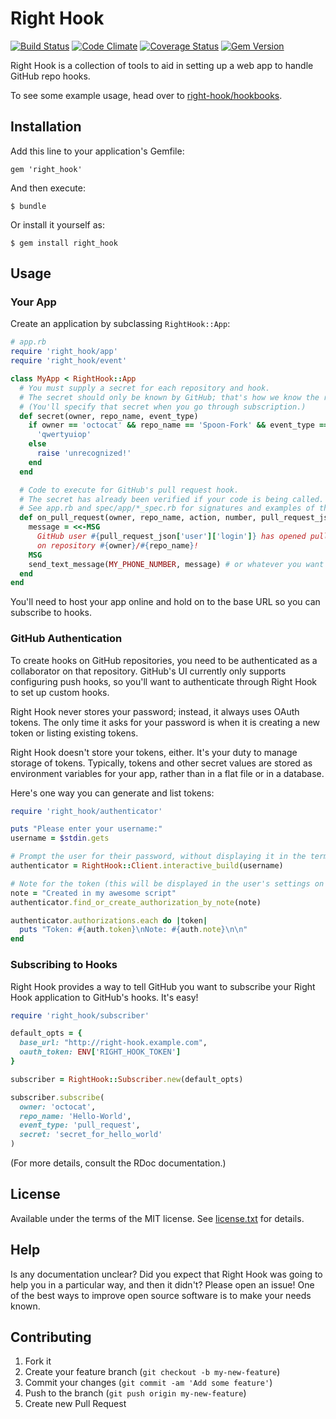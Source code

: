 # Right Hook

[![Build Status](https://travis-ci.org/mark-rushakoff/right_hook.png?branch=master)](https://travis-ci.org/mark-rushakoff/right_hook)
[![Code Climate](https://codeclimate.com/github/mark-rushakoff/right_hook.png)](https://codeclimate.com/github/mark-rushakoff/right_hook)
[![Coverage Status](https://coveralls.io/repos/mark-rushakoff/right_hook/badge.png)](https://coveralls.io/r/mark-rushakoff/right_hook)
[![Gem Version](https://badge.fury.io/rb/right_hook.png)](http://badge.fury.io/rb/right_hook)

Right Hook is a collection of tools to aid in setting up a web app to handle GitHub repo hooks.

To see some example usage, head over to [right-hook/hookbooks](https://github.com/right-hook/hookbooks).

## Installation

Add this line to your application's Gemfile:

    gem 'right_hook'

And then execute:

    $ bundle

Or install it yourself as:

    $ gem install right_hook

## Usage

### Your App

Create an application by subclassing `RightHook::App`:

```ruby
# app.rb
require 'right_hook/app'
require 'right_hook/event'

class MyApp < RightHook::App
  # You must supply a secret for each repository and hook.
  # The secret should only be known by GitHub; that's how we know the request is coming from GitHub's servers.
  # (You'll specify that secret when you go through subscription.)
  def secret(owner, repo_name, event_type)
    if owner == 'octocat' && repo_name == 'Spoon-Fork' && event_type == RightHook::Event::PULL_REQUEST
      'qwertyuiop'
    else
      raise 'unrecognized!'
    end
  end

  # Code to execute for GitHub's pull request hook.
  # The secret has already been verified if your code is being called.
  # See app.rb and spec/app/*_spec.rb for signatures and examples of the valid handlers.
  def on_pull_request(owner, repo_name, action, number, pull_request_json)
    message = <<-MSG
      GitHub user #{pull_request_json['user']['login']} has opened pull request ##{number}
      on repository #{owner}/#{repo_name}!
    MSG
    send_text_message(MY_PHONE_NUMBER, message) # or whatever you want
  end
end
```

You'll need to host your app online and hold on to the base URL so you can subscribe to hooks.

### GitHub Authentication

To create hooks on GitHub repositories, you need to be authenticated as a collaborator on that repository.
GitHub's UI currently only supports configuring push hooks, so you'll want to authenticate through Right Hook to set up custom hooks.

Right Hook never stores your password; instead, it always uses OAuth tokens.
The only time it asks for your password is when it is creating a new token or listing existing tokens.

Right Hook doesn't store your tokens, either.
It's your duty to manage storage of tokens.
Typically, tokens and other secret values are stored as environment variables for your app, rather than in a flat file or in a database.

Here's one way you can generate and list tokens:

```ruby
require 'right_hook/authenticator'

puts "Please enter your username:"
username = $stdin.gets

# Prompt the user for their password, without displaying it in the terminal
authenticator = RightHook::Client.interactive_build(username)

# Note for the token (this will be displayed in the user's settings on GitHub)
note = "Created in my awesome script"
authenticator.find_or_create_authorization_by_note(note)

authenticator.authorizations.each do |token|
  puts "Token: #{auth.token}\nNote: #{auth.note}\n\n"
end
```

### Subscribing to Hooks

Right Hook provides a way to tell GitHub you want to subscribe your Right Hook application to GitHub's hooks.
It's easy!

```ruby
require 'right_hook/subscriber'

default_opts = {
  base_url: "http://right-hook.example.com",
  oauth_token: ENV['RIGHT_HOOK_TOKEN']
}

subscriber = RightHook::Subscriber.new(default_opts)

subscriber.subscribe(
  owner: 'octocat',
  repo_name: 'Hello-World',
  event_type: 'pull_request',
  secret: 'secret_for_hello_world'
)
```

(For more details, consult the RDoc documentation.)

## License

Available under the terms of the MIT license.
See [license.txt](license.txt) for details.

## Help

Is any documentation unclear?
Did you expect that Right Hook was going to help you in a particular way, and then it didn't?
Please open an issue!
One of the best ways to improve open source software is to make your needs known.

## Contributing

1. Fork it
2. Create your feature branch (`git checkout -b my-new-feature`)
3. Commit your changes (`git commit -am 'Add some feature'`)
4. Push to the branch (`git push origin my-new-feature`)
5. Create new Pull Request
